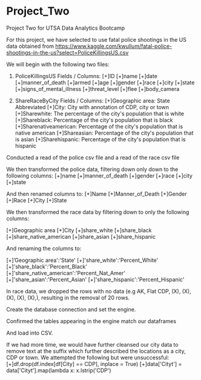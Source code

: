 # Project_Two

Project Two for UTSA Data Analytics Bootcamp

For this project, we have selected to use fatal police shootings in the US data obtained from https://www.kaggle.com/kwullum/fatal-police-shootings-in-the-us?select=PoliceKillingsUS.csv 

We will begin with the following two files: 
1. PoliceKillingsUS Fields / Columns: 
		[+]ID
		[+]name
		[+]date
		[+]manner_of_death
		[+]armed
		[+]age
		[+]gender
		[+]race
		[+]city
		[+]state
		[+]signs_of_mental_illness
		[+]threat_level
		[+]flee
		[+]body_camera

2. ShareRaceByCity Fields / Columns: 
		[+]Geographic area: State Abbreviated
		[+]City: City with annotation of CDP, city or town
		[+]Sharewhite: The percentage of the city's population that is white 
		[+]Shareblack: Percentage of the city's population that is black
		[+]Sharenativeamerican: Percentage of the city's population that is native american
		[+]Shareasian: Percentage of the city's population that is asian
		[+]Sharehispanic: Percentage of the city's population that is hispanic


Conducted a read of the police csv file and a read of the race csv file


We then transformed the police data, filtering down only down to the following columns: 
[+]name
[+]manner_of_death
[+]gender
[+]race
[+]city
[+]state

And then renamed columns to: 
[+]Name
[+]Manner_of_Death
[+]Gender
[+]Race
[+]City
[+]State 

We then transformed the race data by filtering down to only the following columns: 

[+]Geographic area
[+]City
[+]share_white
[+]share_black
[+]share_native_american
[+]share_asian
[+]share_hispanic

And renaming the columns to:

[+]’Geographic area':'State'
[+]'share_white':'Percent_White' 
[+]'share_black':'Percent_Black' 
[+]'share_native_american':'Percent_Nat_Amer'
[+]'share_asian':'Percent_Asian'
[+]'share_hispanic':'Percent_Hispanic'

In race data, we dropped the rows with no data (e.g AK, Flat CDP, (X), (X), (X), (X), (X),), resulting in the removal of 20 rows.

Create the database connection and set the engine.

Confirmed the tables appearing in the engine match our dataframes

And load into CSV.

If we had more time, we would have further cleansed our city data to remove text at the suffix which further described the locations as a city, CDP or town. We attempted the following but were unsuccessful: 
[+]df.drop(df.index[df[City] == CDP], inplace = True)
[+]data['Cityt'] = data['Cityt'].map(lambda x: x.lstrip('CDP')










